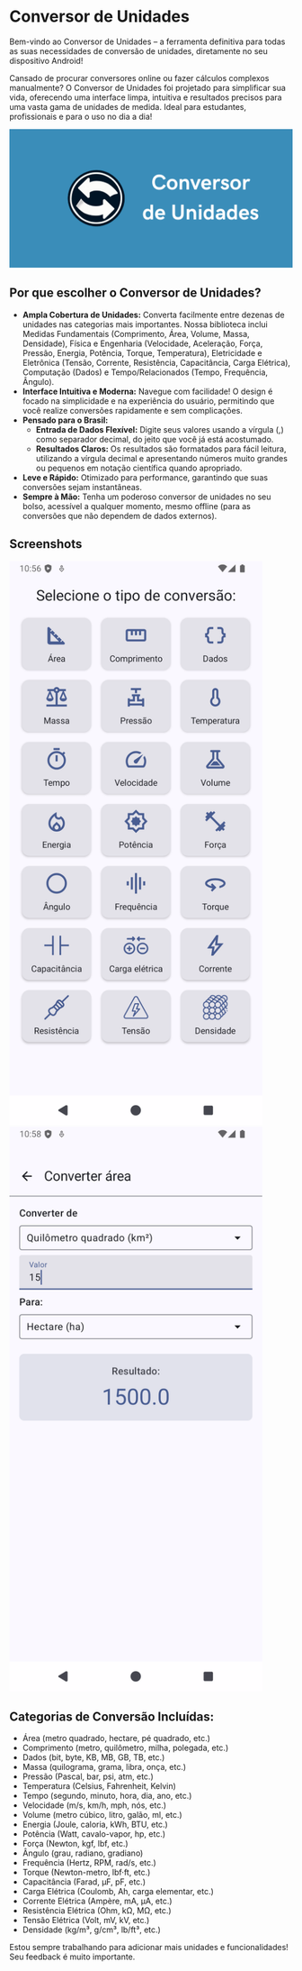 # Conversor de Unidades

Bem-vindo ao Conversor de Unidades – a ferramenta definitiva para todas as suas necessidades de conversão de unidades, diretamente no seu dispositivo Android!

Cansado de procurar conversores online ou fazer cálculos complexos manualmente? O Conversor de Unidades foi projetado para simplificar sua vida, oferecendo uma interface limpa, intuitiva e resultados precisos para uma vasta gama de unidades de medida. Ideal para estudantes, profissionais e para o uso no dia a dia!

![Logo do Conversor de Unidades](screenshots/logo_widescreen.png "Logo")

## Por que escolher o Conversor de Unidades?

- **Ampla Cobertura de Unidades:** Converta facilmente entre dezenas de unidades nas categorias mais importantes. Nossa biblioteca inclui Medidas Fundamentais (Comprimento, Área, Volume, Massa, Densidade), Física e Engenharia (Velocidade, Aceleração, Força, Pressão, Energia, Potência, Torque, Temperatura), Eletricidade e Eletrônica (Tensão, Corrente, Resistência, Capacitância, Carga Elétrica), Computação (Dados) e Tempo/Relacionados (Tempo, Frequência, Ângulo).
- **Interface Intuitiva e Moderna:** Navegue com facilidade! O design é focado na simplicidade e na experiência do usuário, permitindo que você realize conversões rapidamente e sem complicações.
- **Pensado para o Brasil:**
    - **Entrada de Dados Flexível:** Digite seus valores usando a vírgula (,) como separador decimal, do jeito que você já está acostumado.
    - **Resultados Claros:** Os resultados são formatados para fácil leitura, utilizando a vírgula decimal e apresentando números muito grandes ou pequenos em notação científica quando apropriado.
- **Leve e Rápido:** Otimizado para performance, garantindo que suas conversões sejam instantâneas.
- **Sempre à Mão:** Tenha um poderoso conversor de unidades no seu bolso, acessível a qualquer momento, mesmo offline (para as conversões que não dependem de dados externos).

## Screenshots

<img src="screenshots/shot1.png" alt="Tela principal do Conversor de Unidades" width="450">
<br> <img src="screenshots/shot2.png" alt="Tela de conversão do Conversor de Unidades" width="450">

## Categorias de Conversão Incluídas:

- Área (metro quadrado, hectare, pé quadrado, etc.)
- Comprimento (metro, quilômetro, milha, polegada, etc.)
- Dados (bit, byte, KB, MB, GB, TB, etc.)
- Massa (quilograma, grama, libra, onça, etc.)
- Pressão (Pascal, bar, psi, atm, etc.)
- Temperatura (Celsius, Fahrenheit, Kelvin)
- Tempo (segundo, minuto, hora, dia, ano, etc.)
- Velocidade (m/s, km/h, mph, nós, etc.)
- Volume (metro cúbico, litro, galão, ml, etc.)
- Energia (Joule, caloria, kWh, BTU, etc.)
- Potência (Watt, cavalo-vapor, hp, etc.)
- Força (Newton, kgf, lbf, etc.)
- Ângulo (grau, radiano, gradiano)
- Frequência (Hertz, RPM, rad/s, etc.)
- Torque (Newton-metro, lbf·ft, etc.)
- Capacitância (Farad, µF, pF, etc.)
- Carga Elétrica (Coulomb, Ah, carga elementar, etc.)
- Corrente Elétrica (Ampère, mA, µA, etc.)
- Resistência Elétrica (Ohm, kΩ, MΩ, etc.)
- Tensão Elétrica (Volt, mV, kV, etc.)
- Densidade (kg/m³, g/cm³, lb/ft³, etc.)

Estou sempre trabalhando para adicionar mais unidades e funcionalidades! Seu feedback é muito importante.

